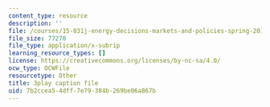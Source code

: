 ```yaml
---
content_type: resource
description: ''
file: /courses/15-031j-energy-decisions-markets-and-policies-spring-2012/7b2ccea54dff7e79384b269be06a867b_-7dYXCHtTFY.srt
file_size: 77270
file_type: application/x-subrip
learning_resource_types: []
license: https://creativecommons.org/licenses/by-nc-sa/4.0/
ocw_type: OCWFile
resourcetype: Other
title: 3play caption file
uid: 7b2ccea5-4dff-7e79-384b-269be06a867b
---
```

